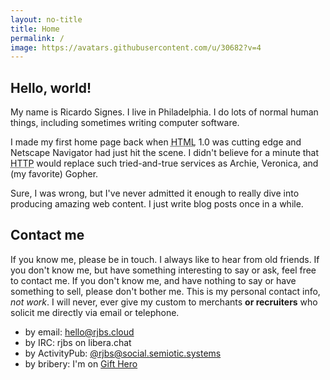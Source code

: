 ```yaml
---
layout: no-title
title: Home
permalink: /
image: https://avatars.githubusercontent.com/u/30682?v=4
---
```


## Hello, world!

My name is Ricardo Signes.  I live in Philadelphia.  I do lots of normal human
things, including sometimes writing computer software.

I made my first home page back when <acronym title="HyperText Markup
Language">HTML</acronym> 1.0 was cutting edge and Netscape Navigator had just
hit the scene.  I didn't believe for a minute that <acronym title="HyperText
Transfer Protocol">HTTP</acronym> would replace such tried-and-true services as
Archie, Veronica, and (my favorite) Gopher.

Sure, I was wrong, but I've never admitted it enough to really dive into
producing amazing web content.  I just write blog posts once in a while.

## Contact me

If you know me, please be in touch.  I always like to hear from old friends.
If you don't know me, but have something interesting to say or ask, feel free
to contact me.  If you don't know me, and have nothing to say or have something
to sell, please don't bother me.  This is my personal contact info, *not
work*.  I will never, ever give my custom to merchants **or recruiters** who
solicit me directly via email or telephone.

* by email: [hello@rjbs.cloud](mailto:hello@rjbs.cloud)
* by IRC: rjbs on libera.chat
* by ActivityPub:
  [@rjbs@social.semiotic.systems](https://social.semiotic.systems/@rjbs)
* by bribery: I'm on [Gift Hero](https://www.gifthero.com/list/fc09773d-4d29-4ed8-bd03-c6b2f4f038f5)

